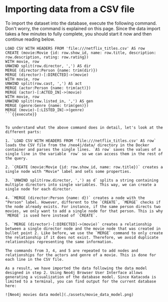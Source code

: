 # Importing data from a CSV file

To import the dataset into the database, execute the following command. Don't worry, the command is explained on this page. Since the data import takes a few minutes to fully complete, you should start it now and then continue reading below.

```
LOAD CSV WITH HEADERS FROM 'file:///netflix_titles.csv' AS row
CREATE (movie:Movie {id: row.show_id, name: row.title, description: row.description, rating: row.rating})
WITH movie, row
UNWIND split(row.director, ',') AS dir
MERGE (director:Person {name: trim(dir)})
MERGE (director)-[:DIRECTED]->(movie)
WITH movie, row
UNWIND split(row.cast, ',') AS act
MERGE (actor:Person {name: trim(act)})
MERGE (actor)-[:ACTED_IN]->(movie)
WITH movie, row
UNWIND split(row.listed_in, ',') AS gen
MERGE (genre:Genre {name: trim(gen)})
MERGE (movie)-[:LISTED_IN]->(genre)
```{{execute}}


To understand what the above command does in detail, let's look at the different parts:

1. `LOAD CSV WITH HEADERS FROM 'file:///netflix_titles.csv' AS row` loads the CSV file from the /neo4j/data/ directory in the Docker container and parses the single lines. `AS row` saves the values of a single line in the variable `row` so we can access them in the rest of the query.

2. `CREATE (movie:Movie {id: row.show_id, name: row.title})` creates a single node with "Movie" label and sets some properties. 

3. `UNWIND split(row.director, ',') as d` splits a string containing multiple directors into single variables. This way, we can create a single node for each director.

4. `MERGE (director:Person {name: d})` creates a node with the "Person" label. However, different to the `CREATE`, `MERGE` checks if the node already exists. For instance, if the same person directs two movies, we only want to add a single node for that person. This is why `MERGE` is used here instead of `CREATE`.

5. `MERGE (director)-[:DIRECTED]->(movie)` creates a relationship between a single director node and the movie node that was created in bullet point 2. Like before, we use the `MERGE` command to only create the relationship if it does not exist. Therefore, we avoid duplicate relationships representing the same information.

The commands from 3, 4, and 5 are repeated to add nodes and relationships for the actors and genre of a movie. This is done for each line in the CSV file.

As a result, we have imported the data following the data model designed in step 2. Using Neo4j Browser User Interface allows generating a visualization of the database model. Since Katacoda is limited to a terminal, you can find output for the current database here:

![Neo4j movies data model](./assets/movie_data_model.png)
